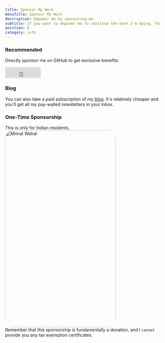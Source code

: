 ```yaml
---
title: Sponsor My Work
menuTitle: Sponsor My Work
description: Empower me by sponsoring me.
subtitle: If you want to empower me to continue the work I'm doing, then feel free to send some sponsorship across.
position: 8
category: info
---
```


### Recommended

Directly sponsor me on GitHub to get exclusive benefits.

<iframe src="https://github.com/sponsors/mrinalwahal/button" title="Sponsor mrinalwahal" height="35" width="116" style="border: 0;"></iframe>

### Blog

You can also take a paid subscription of my [blog](https://wahal.substack.com). It's relatively cheaper and you'll get all my pay-walled newsletters in your inbox.

### One-Time Sponsorship

<alert type="info">
This is only for Indian residents.
</alert>

  <div class="flex items-stretch self-center justify-center">
  <img src="/sponsor.png" width="360" height="640" alt="Mrinal Wahal"/>
</div>

<alert type="warning">
Remember that this sponsorship is fundamentally a donation, and I <code>cannot</code> provide you any tax exemption certificates.
</alert>

<style>
img {
  border-radius: 5%;
}
</style>